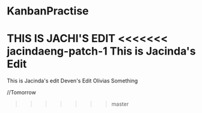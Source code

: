 # KanbanPractise
THIS IS JACHI'S EDIT
<<<<<<< jacindaeng-patch-1
This is Jacinda's Edit
=======
This is Jacinda's edit
Deven's Edit
Olivias 
Something






//Tomorrow
>>>>>>> master
